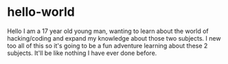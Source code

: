 # hello-world
Hello I am a 17 year old young man, wanting to learn about the world of hacking/coding and expand my knowledge about those two subjects. I new too all of this so it's going to be a fun adventure learning about these 2 subjects. It'll be like nothing I have ever done before.
